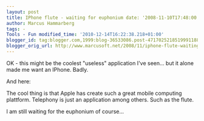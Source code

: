 ```yaml
---
layout: post
title: IPhone flute - waiting for euphonium date: '2008-11-10T17:48:00.001+01:00'
author: Marcus Hammarberg
tags: -
Tools - Fun modified_time: '2010-12-14T16:22:38.218+01:00'
blogger_id: tag:blogger.com,1999:blog-36533086.post-4717025218519991188
blogger_orig_url: http://www.marcusoft.net/2008/11/iphone-flute-waiting-for-euphonium.html
---
```



OK - this might be the coolest "useless" application I've seen... but it
alone made me want an IPhone. Badly.

<div
id="scid:5737277B-5D6D-4f48-ABFC-DD9C333F4C5D:d72539c6-c629-48be-a14e-7c2ea21293b4"
class="wlWriterSmartContent"
style="padding-right: 0px; display: inline; padding-left: 0px; padding-bottom: 0px; margin: 0px; padding-top: 0px">

<div>

</div>

</div>

And here:

<div
id="scid:5737277B-5D6D-4f48-ABFC-DD9C333F4C5D:f865f4a9-bb97-4de3-8731-84acf0f42bab"
class="wlWriterSmartContent"
style="padding-right: 0px; display: inline; padding-left: 0px; padding-bottom: 0px; margin: 0px; padding-top: 0px">

<div>

</div>

</div>

The cool thing is that Apple has create such a great mobile computing
plattform. Telephony is just an application among others. Such as the
flute.

I am still waiting for the euphonium of course...
